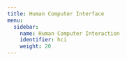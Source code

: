 ```yaml
---
title: Human Computer Interface
menu:
  sidebar:
    name: Human Computer Interaction
    identifier: hci
    weight: 20
---
```




